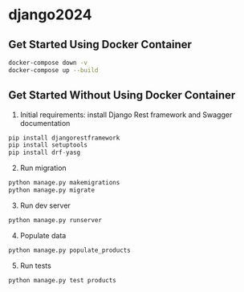# django2024

## Get Started Using Docker Container
 ```bash
docker-compose down -v
docker-compose up --build
```

## Get Started Without Using Docker Container
1. Initial requirements: install Django Rest framework and Swagger documentation
 ```python
pip install djangorestframework
pip install setuptools
pip install drf-yasg
```

2. Run migration
 ```python
python manage.py makemigrations
python manage.py migrate
```

3. Run dev server
 ```python
python manage.py runserver
```


4. Populate data
 ```python
python manage.py populate_products
```

5. Run tests
 ```python
python manage.py test products
```
